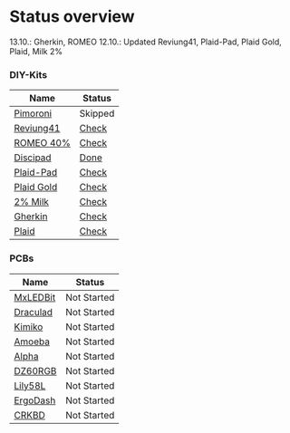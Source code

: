 # Status overview

13.10.: Gherkin, ROMEO
12.10.: Updated Reviung41, Plaid-Pad, Plaid Gold, Plaid, Milk 2%

### DIY-Kits
| Name 																					| Status |
|---																					|---|
| [Pimoroni](https://keycapsss.com/diy-kits/159/pimoroni-keybow-kit-3-key)				| Skipped |
| [Reviung41](https://keycapsss.com/diy-kits/140/reviung41-keyboard-kit) 				| [Check](https://github.com/aruffj/keycapsss/blob/main/3.%20WIP/reviung41-keyboard-kit.md) |
| [ROMEO 40%](https://keycapsss.com/diy-kits/124/romeo-40-through-hole-keyboard-kit) 	| [Check](https://github.com/aruffj/keycapsss/blob/main/3.%20WIP/romeo-40-through-hole-keyboard-kit.md)  |
| [Discipad](https://keycapsss.com/diy-kits/121/discipad-numpad-kit) 					| [Done](https://github.com/aruffj/keycapsss/blob/main/1.%20Done/discipad-numpad-kit.md) |
| [Plaid-Pad](https://keycapsss.com/diy-kits/104/plaid-pad-4x4-macro-pad/numpad-kit) 	| [Check](https://github.com/aruffj/keycapsss/blob/main/3.%20WIP/plaid-pad-4x4-macro-padnumpad-kit.md) |
| [Plaid Gold](https://keycapsss.com/diy-kits/90/plaid-gold-keyboard-kit-usb-c-mx/choc)	| [Check](https://github.com/aruffj/keycapsss/blob/main/3.%20WIP/plaid-gold-keyboard-kit-usb-c-mxchoc.md) |
| [2% Milk](https://keycapsss.com/diy-kits/88/2-milk-2-key-macro-pad) 					| [Check](https://github.com/aruffj/keycapsss/blob/main/3.%20WIP/2-milk-2-key-macro-pad.md) |
| [Gherkin](https://keycapsss.com/diy-kits/78/gherkin-kit-30-mechanical-keyboard) 		|  [Check](https://github.com/aruffj/keycapsss/blob/main/3.%20WIP/gherkin-kit-30-mechanical-keyboard.md) |
| [Plaid](https://keycapsss.com/diy-kits/70/plaid-keyboard-kit)							| [Check](https://github.com/aruffj/keycapsss/blob/main/3.%20WIP/plaid-keyboard-kit.md) |

### PCBs
| Name 																					| Status |
|---																					|---|
| [MxLEDBit](https://keycapsss.com/keyboard-parts/pcbs/173/mxledbit-single-switch-pcb-mx-choc-hot-swap-socket?c=14) | Not Started |
| [Draculad](https://keycapsss.com/keyboard-parts/pcbs/166/draculad-split-keyboard-pcb?c=14) | Not Started |
| [Kimiko](https://keycapsss.com/keyboard-parts/pcbs/139/kimiko-split-keyboard-pcb?c=14) | Not Started |
| [Amoeba](https://keycapsss.com/keyboard-parts/pcbs/87/amoeba-single-switch-pcb-1u/2u?c=14) | Not Started |
| [Alpha](https://keycapsss.com/keyboard-parts/pcbs/84/alpha-pcb-28-key-semi-ortholinear-mechanical-keyboard?c=14) | Not Started |
| [DZ60RGB](https://keycapsss.com/keyboard-parts/pcbs/21/dz60rgb-ansi-v2-60-mechanical-keyboard-pcb-usb-c-hot-swap?c=14) | Not Started |
| [Lily58L](https://keycapsss.com/keyboard-parts/pcbs/71/lily58l-split-keyboard-pcb?c=14) | Not Started |
| [ErgoDash](https://keycapsss.com/keyboard-parts/pcbs/63/ergodash-split-keyboard-pcb?c=14) | Not Started |
| [CRKBD](https://keycapsss.com/keyboard-parts/pcbs/53/crkbd-split-keyboard-pcb-corne-helidox?c=14) | Not Started |

